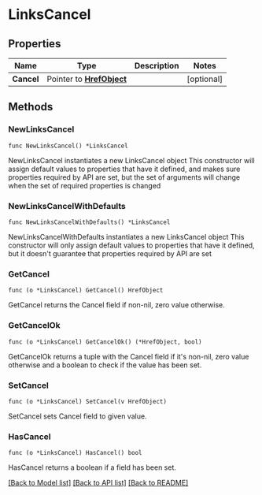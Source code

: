 # LinksCancel

## Properties

Name | Type | Description | Notes
------------ | ------------- | ------------- | -------------
**Cancel** | Pointer to [**HrefObject**](HrefObject.md) |  | [optional] 

## Methods

### NewLinksCancel

`func NewLinksCancel() *LinksCancel`

NewLinksCancel instantiates a new LinksCancel object
This constructor will assign default values to properties that have it defined,
and makes sure properties required by API are set, but the set of arguments
will change when the set of required properties is changed

### NewLinksCancelWithDefaults

`func NewLinksCancelWithDefaults() *LinksCancel`

NewLinksCancelWithDefaults instantiates a new LinksCancel object
This constructor will only assign default values to properties that have it defined,
but it doesn't guarantee that properties required by API are set

### GetCancel

`func (o *LinksCancel) GetCancel() HrefObject`

GetCancel returns the Cancel field if non-nil, zero value otherwise.

### GetCancelOk

`func (o *LinksCancel) GetCancelOk() (*HrefObject, bool)`

GetCancelOk returns a tuple with the Cancel field if it's non-nil, zero value otherwise
and a boolean to check if the value has been set.

### SetCancel

`func (o *LinksCancel) SetCancel(v HrefObject)`

SetCancel sets Cancel field to given value.

### HasCancel

`func (o *LinksCancel) HasCancel() bool`

HasCancel returns a boolean if a field has been set.


[[Back to Model list]](../README.md#documentation-for-models) [[Back to API list]](../README.md#documentation-for-api-endpoints) [[Back to README]](../README.md)


